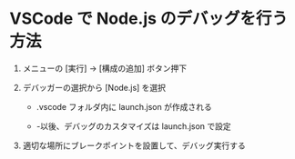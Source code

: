# VSCode で Node.js のデバッグを行う方法

1. メニューの [実行] → [構成の追加] ボタン押下

2. デバッガーの選択から [Node.js] を選択   
   - .vscode フォルダ内に launch.json が作成される

   - -以後、デバッグのカスタマイズは launch.json で設定

3. 適切な場所にブレークポイントを設置して、デバッグ実行する